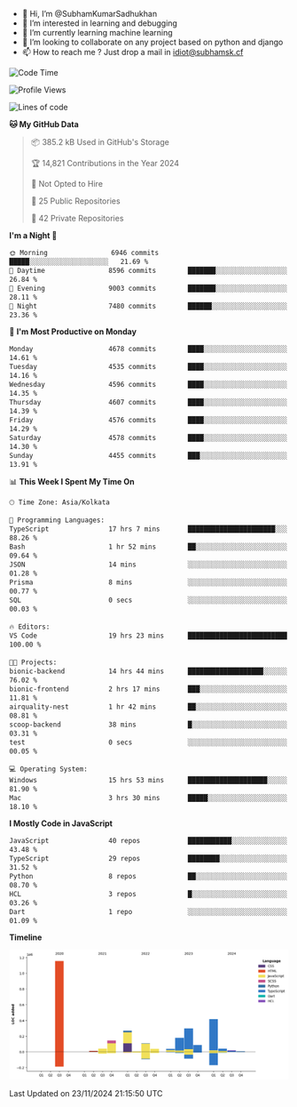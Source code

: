 - 👋 Hi, I’m @SubhamKumarSadhukhan
- 👀 I’m interested in learning and debugging
- 🌱 I’m currently learning machine learning
- 💞️ I’m looking to collaborate on any project based on python and django
- 📫 How to reach me ?
      Just drop a mail in idiot@subhamsk.cf

<!---
SubhamKumarSadhukhan/SubhamKumarSadhukhan is a ✨ special ✨ repository because its `README.md` (this file) appears on your GitHub profile.
You can click the Preview link to take a look at your changes.
--->


<!--START_SECTION:waka-->
![Code Time](http://img.shields.io/badge/Code%20Time-2%2C647%20hrs%2052%20mins-blue)

![Profile Views](http://img.shields.io/badge/Profile%20Views-0-blue)

![Lines of code](https://img.shields.io/badge/From%20Hello%20World%20I%27ve%20Written-2.9%20million%20lines%20of%20code-blue)

**🐱 My GitHub Data** 

> 📦 385.2 kB Used in GitHub's Storage 
 > 
> 🏆 14,821 Contributions in the Year 2024
 > 
> 🚫 Not Opted to Hire
 > 
> 📜 25 Public Repositories 
 > 
> 🔑 42 Private Repositories 
 > 
**I'm a Night 🦉** 

```text
🌞 Morning                6946 commits        █████░░░░░░░░░░░░░░░░░░░░   21.69 % 
🌆 Daytime                8596 commits        ███████░░░░░░░░░░░░░░░░░░   26.84 % 
🌃 Evening                9003 commits        ███████░░░░░░░░░░░░░░░░░░   28.11 % 
🌙 Night                  7480 commits        ██████░░░░░░░░░░░░░░░░░░░   23.36 % 
```
📅 **I'm Most Productive on Monday** 

```text
Monday                   4678 commits        ████░░░░░░░░░░░░░░░░░░░░░   14.61 % 
Tuesday                  4535 commits        ████░░░░░░░░░░░░░░░░░░░░░   14.16 % 
Wednesday                4596 commits        ████░░░░░░░░░░░░░░░░░░░░░   14.35 % 
Thursday                 4607 commits        ████░░░░░░░░░░░░░░░░░░░░░   14.39 % 
Friday                   4576 commits        ████░░░░░░░░░░░░░░░░░░░░░   14.29 % 
Saturday                 4578 commits        ████░░░░░░░░░░░░░░░░░░░░░   14.30 % 
Sunday                   4455 commits        ███░░░░░░░░░░░░░░░░░░░░░░   13.91 % 
```


📊 **This Week I Spent My Time On** 

```text
🕑︎ Time Zone: Asia/Kolkata

💬 Programming Languages: 
TypeScript               17 hrs 7 mins       ██████████████████████░░░   88.26 % 
Bash                     1 hr 52 mins        ██░░░░░░░░░░░░░░░░░░░░░░░   09.64 % 
JSON                     14 mins             ░░░░░░░░░░░░░░░░░░░░░░░░░   01.28 % 
Prisma                   8 mins              ░░░░░░░░░░░░░░░░░░░░░░░░░   00.77 % 
SQL                      0 secs              ░░░░░░░░░░░░░░░░░░░░░░░░░   00.03 % 

🔥 Editors: 
VS Code                  19 hrs 23 mins      █████████████████████████   100.00 % 

🐱‍💻 Projects: 
bionic-backend           14 hrs 44 mins      ███████████████████░░░░░░   76.02 % 
bionic-frontend          2 hrs 17 mins       ███░░░░░░░░░░░░░░░░░░░░░░   11.81 % 
airquality-nest          1 hr 42 mins        ██░░░░░░░░░░░░░░░░░░░░░░░   08.81 % 
scoop-backend            38 mins             █░░░░░░░░░░░░░░░░░░░░░░░░   03.31 % 
test                     0 secs              ░░░░░░░░░░░░░░░░░░░░░░░░░   00.05 % 

💻 Operating System: 
Windows                  15 hrs 53 mins      ████████████████████░░░░░   81.90 % 
Mac                      3 hrs 30 mins       █████░░░░░░░░░░░░░░░░░░░░   18.10 % 
```

**I Mostly Code in JavaScript** 

```text
JavaScript               40 repos            ███████████░░░░░░░░░░░░░░   43.48 % 
TypeScript               29 repos            ████████░░░░░░░░░░░░░░░░░   31.52 % 
Python                   8 repos             ██░░░░░░░░░░░░░░░░░░░░░░░   08.70 % 
HCL                      3 repos             █░░░░░░░░░░░░░░░░░░░░░░░░   03.26 % 
Dart                     1 repo              ░░░░░░░░░░░░░░░░░░░░░░░░░   01.09 % 
```



**Timeline**

![Lines of Code chart](https://raw.githubusercontent.com/SubhamKumarSadhukhan/SubhamKumarSadhukhan/main/assets/bar_graph.png)


 Last Updated on 23/11/2024 21:15:50 UTC
<!--END_SECTION:waka-->
